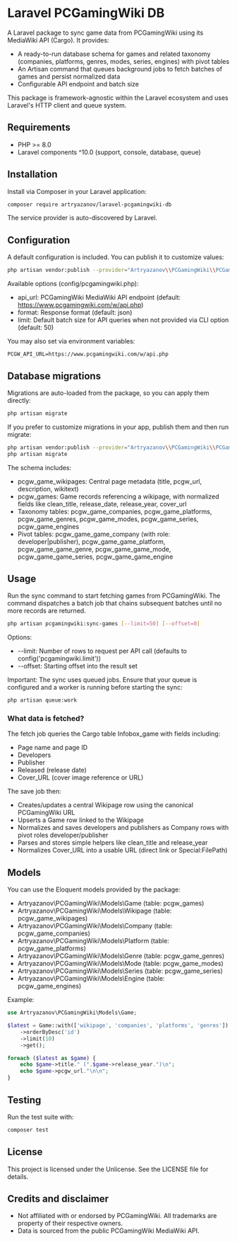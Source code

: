 # Laravel PCGamingWiki DB

A Laravel package to sync game data from PCGamingWiki using its MediaWiki API (Cargo). It provides:

- A ready-to-run database schema for games and related taxonomy (companies, platforms, genres, modes, series, engines) with pivot tables
- An Artisan command that queues background jobs to fetch batches of games and persist normalized data
- Configurable API endpoint and batch size

This package is framework-agnostic within the Laravel ecosystem and uses Laravel's HTTP client and queue system.

## Requirements

- PHP >= 8.0
- Laravel components ^10.0 (support, console, database, queue)

## Installation

Install via Composer in your Laravel application:

```bash
composer require artryazanov/laravel-pcgamingwiki-db
```

The service provider is auto-discovered by Laravel.

## Configuration

A default configuration is included. You can publish it to customize values:

```bash
php artisan vendor:publish --provider="Artryazanov\\PCGamingWiki\\PCGamingWikiServiceProvider" --tag=config
```

Available options (config/pcgamingwiki.php):

- api_url: PCGamingWiki MediaWiki API endpoint (default: https://www.pcgamingwiki.com/w/api.php)
- format: Response format (default: json)
- limit: Default batch size for API queries when not provided via CLI option (default: 50)

You may also set via environment variables:

```
PCGW_API_URL=https://www.pcgamingwiki.com/w/api.php
```

## Database migrations

Migrations are auto-loaded from the package, so you can apply them directly:

```bash
php artisan migrate
```

If you prefer to customize migrations in your app, publish them and then run migrate:

```bash
php artisan vendor:publish --provider="Artryazanov\\PCGamingWiki\\PCGamingWikiServiceProvider" --tag=migrations
php artisan migrate
```

The schema includes:

- pcgw_game_wikipages: Central page metadata (title, pcgw_url, description, wikitext)
- pcgw_games: Game records referencing a wikipage, with normalized fields like clean_title, release_date, release_year, cover_url
- Taxonomy tables: pcgw_game_companies, pcgw_game_platforms, pcgw_game_genres, pcgw_game_modes, pcgw_game_series, pcgw_game_engines
- Pivot tables: pcgw_game_game_company (with role: developer|publisher), pcgw_game_game_platform, pcgw_game_game_genre, pcgw_game_game_mode, pcgw_game_game_series, pcgw_game_game_engine

## Usage

Run the sync command to start fetching games from PCGamingWiki. The command dispatches a batch job that chains subsequent batches until no more records are returned.

```bash
php artisan pcgamingwiki:sync-games [--limit=50] [--offset=0]
```

Options:

- --limit: Number of rows to request per API call (defaults to config('pcgamingwiki.limit'))
- --offset: Starting offset into the result set

Important: The sync uses queued jobs. Ensure that your queue is configured and a worker is running before starting the sync:

```bash
php artisan queue:work
```

### What data is fetched?

The fetch job queries the Cargo table Infobox_game with fields including:

- Page name and page ID
- Developers
- Publisher
- Released (release date)
- Cover_URL (cover image reference or URL)

The save job then:

- Creates/updates a central Wikipage row using the canonical PCGamingWiki URL
- Upserts a Game row linked to the Wikipage
- Normalizes and saves developers and publishers as Company rows with pivot roles developer/publisher
- Parses and stores simple helpers like clean_title and release_year
- Normalizes Cover_URL into a usable URL (direct link or Special:FilePath)

## Models

You can use the Eloquent models provided by the package:

- Artryazanov\PCGamingWiki\Models\Game (table: pcgw_games)
- Artryazanov\PCGamingWiki\Models\Wikipage (table: pcgw_game_wikipages)
- Artryazanov\PCGamingWiki\Models\Company (table: pcgw_game_companies)
- Artryazanov\PCGamingWiki\Models\Platform (table: pcgw_game_platforms)
- Artryazanov\PCGamingWiki\Models\Genre (table: pcgw_game_genres)
- Artryazanov\PCGamingWiki\Models\Mode (table: pcgw_game_modes)
- Artryazanov\PCGamingWiki\Models\Series (table: pcgw_game_series)
- Artryazanov\PCGamingWiki\Models\Engine (table: pcgw_game_engines)

Example:

```php
use Artryazanov\PCGamingWiki\Models\Game;

$latest = Game::with(['wikipage', 'companies', 'platforms', 'genres'])
    ->orderByDesc('id')
    ->limit(10)
    ->get();

foreach ($latest as $game) {
    echo $game->title." (".$game->release_year.")\n";
    echo $game->pcgw_url."\n\n";
}
```

## Testing

Run the test suite with:

```bash
composer test
```

## License

This project is licensed under the Unlicense. See the LICENSE file for details.

## Credits and disclaimer

- Not affiliated with or endorsed by PCGamingWiki. All trademarks are property of their respective owners.
- Data is sourced from the public PCGamingWiki MediaWiki API.
